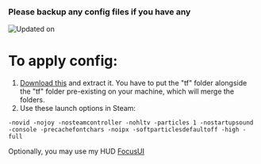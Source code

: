 ### Please backup any config files if you have any

![Updated on](https://img.shields.io/github/last-commit/MrGrappleMan/tf2-cfg?style=for-the-badge)

# To apply config:
1. [Download this](https://github.com/MrGrappleMan/tf2-cfg/archive/refs/heads/main.zip) and extract it. You have to put the "tf" folder alongside the "tf" folder pre-existing on your machine, which will merge the folders.
2. Use these launch options in Steam:
```
-novid -nojoy -nosteamcontroller -nohltv -particles 1 -nostartupsound -console -precachefontchars -noipx -softparticlesdefaultoff -high -full
```

Optionally, you may use my HUD [FocusUI](https://toonhud.com/user/mrgrapplemann/theme/M54UMDUK/)
